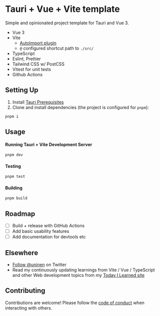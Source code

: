 # Tauri + Vue + Vite template

Simple and opinionated project template for Tauri and Vue 3.

- Vue 3
- Vite
  - [AutoImport plugin](https://github.com/antfu/unplugin-auto-import)
  - `@` configured shortcut path to `./src/`
- TypeScript
- Eslint, Prettier
- Tailwind CSS w/ PostCSS
- Vitest for unit tests
- Github Actions

## Setting Up

1. Install [Tauri Prerequisites](https://tauri.studio/docs/getting-started/prerequisites)
2. Clone and install dependencies (the project is configured for `pnpm`):

```sh
pnpm i
```

## Usage

#### Running Tauri + Vite Development Server

```sh
pnpm dev
```

#### Testing

```sh
pnpm test
```

#### Building

```sh
pnpm build
```

## Roadmap

- [ ] Build + release with GitHub Actions
- [ ] Add basic usability features
- [ ] Add documentation for devtools etc

## Elsewhere

- [Follow @uninen](https://twitter.com/uninen) on Twitter
- Read my continuously updating learnings from Vite / Vue / TypeScript and other Web development topics from my [Today I Learned site](https://til.unessa.net/)

## Contributing

Contributions are welcome! Please follow the [code of conduct](./CODE_OF_CONDUCT.md) when interacting with others.